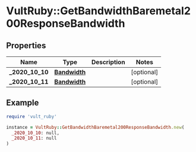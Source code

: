 # VultRuby::GetBandwidthBaremetal200ResponseBandwidth

## Properties

| Name | Type | Description | Notes |
| ---- | ---- | ----------- | ----- |
| **_2020_10_10** | [**Bandwidth**](Bandwidth.md) |  | [optional] |
| **_2020_10_11** | [**Bandwidth**](Bandwidth.md) |  | [optional] |

## Example

```ruby
require 'vult_ruby'

instance = VultRuby::GetBandwidthBaremetal200ResponseBandwidth.new(
  _2020_10_10: null,
  _2020_10_11: null
)
```


